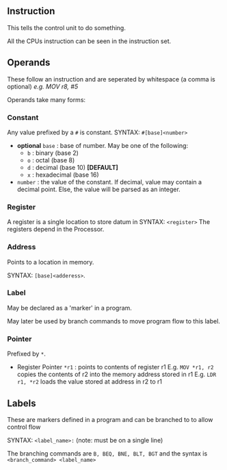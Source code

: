 ## Instruction
This tells the control unit to do something.

All the CPUs instruction can be seen in the instruction set.

## Operands
These follow an instruction and are seperated by whitespace (a comma is optional)
*e.g. MOV r8, #5*

Operands take many forms:

### Constant
Any value prefixed by a `#` is constant.
SYNTAX: `#[base]<number>`
- **optional** `base` : base of number. May be one of the following:
  - `b` : binary (base 2)
  - `o` : octal (base 8)
  - `d` : decimal (base 10) **[DEFAULT]**
  - `x` : hexadecimal (base 16)
- `number` : the value of the constant. If decimal, value may contain a decimal point. Else, the value will be parsed as an integer.

### Register
A register is a single location to store datum in
SYNTAX: `<register>`
The registers depend in the Processor.

### Address
Points to a location in memory.

SYNTAX: `[base]<adderess>`.

### Label
May be declared as a 'marker' in a program.

May later be used by branch commands to move program flow to this label.

### Pointer
Prefixed by `*`.

- Register Pointer `*r1` : points to contents of register r1
  E.g. `MOV *r1, r2` copies the contents of r2 into the memory address stored in r1
  E.g. `LDR r1, *r2` loads the value stored at address in r2 to r1

## Labels
These are markers defined in a program and can be branched to to allow control flow

SYNTAX: `<label_name>:` (note: must be on a single line)

The branching commands are `B, BEQ, BNE, BLT, BGT` and the syntax is `<branch_command> <label_name>`